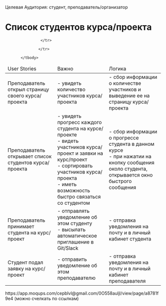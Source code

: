 Целевая Аудитория: студент, преподаватель/организатор

# Список студентов курса/проекта
<table>
    <thead>
        <td>User Stories</td>
        <td>Важно</td>
        <td>Логика</td>
    </thead>
    <tbody>
        <tr>
            <td>
                Преподаватель открыл страницу своего курса/проекта
            </td>
            <td>
                - увидеть количество участников курса/проекта <br>
            </td>
            <td>
                - сбор информации о количестве участников и выведение ее на страницу курса/проекта <br>
            </td>
        </tr>
        <tr>
            <td>
                Преподаватель открывает список студентов курса/проекта
            </td>
            <td>
                - увидеть прогресс каждого студента на курсе/проекте  <br>
                - видеть участников курса/проект и заявки на курс/проект<br>
                - сортировать участников курса/проекта<br>
                - иметь возможность быстро связаться со студентом<br>
            </td>
            <td>
                - сбор информации о прогрессе студента в данном курсе <br>
                - при нажатии на кнопку сообщения около студента, открывается окно быстрого сообщения<br>
                          </td>
        </tr>
       
  <tr>
            <td>
                Преподаватель принимает студента на курс/проект
            </td>
            <td>
                - отправлять уведомление об этом студенту  <br>
                - высылать автоматическое приглашение в Git/Slack<br>
            </td>  <td>
                - отправка уведомления на почту и в личный кабинет студента  <br>
            </td>

                    </tr>
       
   <tr>
            <td>
                Студент подал заявку на курс/проект
            </td>
            <td>
                - отправить уведомление об этом преподавателю <br>
            </td>
  <td>
                - отправка уведомления на почту и в личный кабинет преподавателя  <br>
            </td>

                   </tr>

           </tbody>
</table>
https://app.moqups.com/cepblvl@gmail.com/0O558auljl/view/page/a8781f9e4 (можно счелкать по ссылкам)
